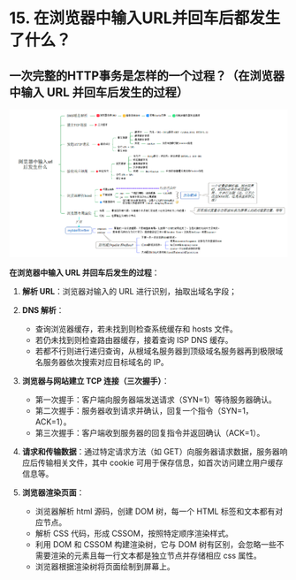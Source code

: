 # 15. 在浏览器中输入URL并回车后都发生了什么？

## 一次完整的HTTP事务是怎样的一个过程？（在浏览器中输入 URL 并回车后发生的过程）

![a762a94a61111aa535794ecd72a4343f](./image/F2968DDE-DD20-4DE3-B7C5-96DB1499602E.png)

**在浏览器中输入 URL 并回车后发生的过程**：

1. **解析 URL**：浏览器对输入的 URL 进行识别，抽取出域名字段；

2. **DNS 解析**：
    - 查询浏览器缓存，若未找到则检查系统缓存和 hosts 文件。
    - 若仍未找到则检查路由器缓存，接着查询 ISP DNS 缓存。
    - 若都不行则进行递归查询，从根域名服务器到顶级域名服务器再到极限域名服务器依次搜索对应目标域名的 IP。

3. **浏览器与网站建立 TCP 连接（三次握手）**：
    - 第一次握手：客户端向服务器端发送请求（SYN=1）等待服务器确认。
    - 第二次握手：服务器收到请求并确认，回复一个指令（SYN=1，ACK=1）。
    - 第三次握手：客户端收到服务器的回复指令并返回确认（ACK=1）。

4. **请求和传输数据**：通过特定请求方法（如 GET）向服务器请求数据，服务器响应后传输相关文件，其中 cookie 可用于保存信息，如首次访问建立用户缓存信息等。

5. **浏览器渲染页面**：
    - 浏览器解析 html 源码，创建 DOM 树，每一个 HTML 标签和文本都有对应节点。
    - 解析 CSS 代码，形成 CSSOM，按照特定顺序渲染样式。
    - 利用 DOM 和 CSSOM 构建渲染树，它与 DOM 树有区别，会忽略一些不需要渲染的元素且每一行文本都是独立节点并存储相应 css 属性。
    - 浏览器根据渲染树将页面绘制到屏幕上。
